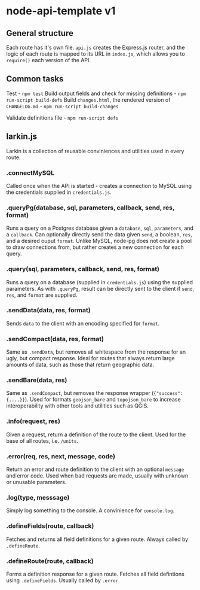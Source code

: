 # node-api-template v1

## General structure
Each route has it's own file. ````api.js```` creates the Express.js router, and the logic of each route is mapped to its URL in ````index.js````, which allows you to ````require()```` each version of the API.


## Common tasks
Test - ````npm test````
Build output fields and check for missing definitions - ````npm run-script build-defs````
Build ````changes.html````, the rendered version of ````CHANGELOG.md```` - ````npm run-script build-changes````

Validate definitions file - ````npm run-script defs````


## larkin.js
Larkin is a collection of reusable conviniences and utilities used in every route.


### .connectMySQL
Called once when the API is started - creates a connection to MySQL using the credentials supplied in ````credentials.js````.


### .queryPg(database, sql, parameters, callback, send, res, format)
Runs a query on a Postgres database given a ````database````, ````sql````, ````parameters````, and a ````callback````. Can optionally directly send the data given ````send````, a boolean, ````res````, and a desired ouput ````format````. Unlike MySQL, node-pg does not create a pool to draw connections from, but rather creates a new connection for each query.


### .query(sql, parameters, callback, send, res, format)
Runs a query on a database (supplied in ````credentials.js````) using the supplied parameters. As with ````.queryPg````, result can be directly sent to the client if ````send````, ````res````, and ````format```` are supplied.


### .sendData(data, res, format)
Sends ````data```` to the client with an encoding specified for ````format````.


### .sendCompact(data, res, format)
Same as ````.sendData````, but removes all whitespace from the response for an ugly, but compact response. Ideal for routes that always return large amounts of data, such as those that return geographic data.


### .sendBare(data, res)
Same as ````.sendCompact````, but removes the response wrapper (````{"success": {....}}````). Used for formats ````geojson_bare```` and ````topojson_bare```` to increase interoperability with other tools and utilities such as QGIS.


### .info(request, res)
Given a request, return a definition of the route to the client. Used for the base of all routes, i.e. ````/units````.


### .error(req, res, next, message, code)
Return an error and route definition to the client with an optional ````message```` and error code. Used when bad requests are made, usually with unknown or unusable parameters.


### .log(type, messsage)
Simply log something to the console. A convinience for ````console.log````.


### .defineFields(route, callback)
Fetches and returns all field definitions for a given route. Always called by ````.defineRoute````.


### .defineRoute(route, callback)
Forms a definition response for a given route. Fetches all field defintions using ````.defineFields````. Usually called by ````.error````.
